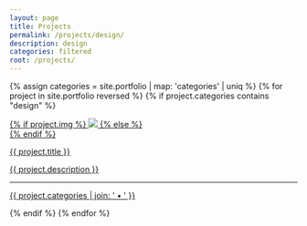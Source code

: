```yaml
---
layout: page
title: Projects
permalink: /projects/design/
description: design
categories: filtered
root: /projects/
---
```

{% assign categories =  site.portfolio | map: 'categories' | uniq %}
{% for project in site.portfolio reversed %}
    {% if project.categories contains "design" %}
<div class="project ">
    <div class="thumbnail">
        <a href="{{ site.baseurl }}{{ project.url }}" class="tile-link">
        {% if project.img %}
        <img class="thumbnail" src="{{ site.baseurl }}{{ project.img }}"/>
        {% else %}
        <div class="thumbnail blankbox"></div>
        {% endif %}    
        <span>
            <p class="tile-title">{{ project.title }}</p>
            <p class="tile-text">{{ project.description }}</p>
            <hr class="deco-rule">
            <p class="tile-cat">{{ project.categories  | join: ' • ' }}</p>
        </span>
        </a>
    </div>
</div>
{% endif %}
{% endfor %}
